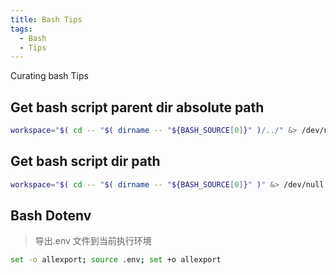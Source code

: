 ```yaml
---
title: Bash Tips
tags:
  - Bash
  - Tips
---
```


Curating bash Tips

## Get bash script parent dir absolute path

```bash
workspace="$( cd -- "$( dirname -- "${BASH_SOURCE[0]}" )/../" &> /dev/null && pwd )"
```

## Get bash script dir path

```bash
workspace="$( cd -- "$( dirname -- "${BASH_SOURCE[0]}" )" &> /dev/null && pwd )"
```

## Bash Dotenv

> 导出.env 文件到当前执行环境

```bash
set -o allexport; source .env; set +o allexport
```
